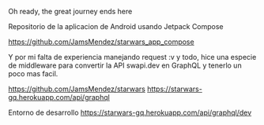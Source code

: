 Oh ready, the great journey ends here

Repositorio de la aplicacion de Android usando Jetpack Compose

  https://github.com/JamsMendez/starwars_app_compose



Y por mi falta de experiencia manejando request :v y todo, hice una especie de middleware para convertir
la API swapi.dev en GraphQL y tenerlo un poco mas facil.

https://github.com/JamsMendez/starwars
https://starwars-gq.herokuapp.com/api/graphql

Entorno de desarrollo
https://starwars-gq.herokuapp.com/api/graphql/dev
